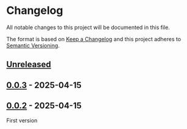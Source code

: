 # Changelog
All notable changes to this project will be documented in this file.

The format is based on [Keep a Changelog](https://keepachangelog.com/)
and this project adheres to [Semantic Versioning](https://semver.org/).

## [Unreleased]

## [0.0.3] - 2025-04-15

## [0.0.2] - 2025-04-15
First version

[Unreleased]: https://github.com/jhotadhari/react-native-hardwarekey-event/compare/v0.0.3...HEAD
[0.0.3]: https://github.com/jhotadhari/react-native-hardwarekey-event/compare/v0.0.2...v0.0.3
[0.0.2]: https://github.com/jhotadhari/react-native-hardwarekey-event/releases/tag/v0.0.2
